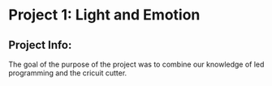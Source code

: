 # Project 1: Light and Emotion

## Project Info: 
The goal of the purpose of the project was to combine our knowledge of led programming and the cricuit cutter.
